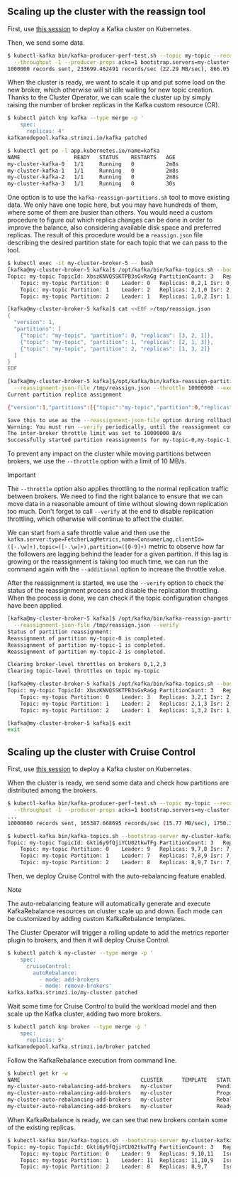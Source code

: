 ## Scaling up the cluster with the reassign tool

First, use [this session](/sessions/001) to deploy a Kafka cluster on Kubernetes.

Then, we send some data.

```sh
$ kubectl-kafka bin/kafka-producer-perf-test.sh --topic my-topic --record-size 100 --num-records 1000000 \
  --throughput -1 --producer-props acks=1 bootstrap.servers=my-cluster-kafka-bootstrap:9092
1000000 records sent, 233699.462491 records/sec (22.29 MB/sec), 866.05 ms avg latency, 1652.00 ms max latency, 827 ms 50th, 1500 ms 95th, 1595 ms 99th, 1614 ms 99.9th.  
```

When the cluster is ready, we want to scale it up and put some load on the new broker, which otherwise will sit idle waiting for new topic creation.
Thanks to the Cluster Operator, we can scale the cluster up by simply raising the number of broker replicas in the Kafka custom resource (CR).

```sh
$ kubectl patch knp kafka --type merge -p '
    spec:
      replicas: 4'
kafkanodepool.kafka.strimzi.io/kafka patched

$ kubectl get po -l app.kubernetes.io/name=kafka
NAME                 READY   STATUS    RESTARTS   AGE
my-cluster-kafka-0   1/1     Running   0          2m8s
my-cluster-kafka-1   1/1     Running   0          2m8s
my-cluster-kafka-2   1/1     Running   0          2m8s
my-cluster-kafka-3   1/1     Running   0          30s
```

One option is to use the `kafka-reassign-partitions.sh` tool to move existing data.
We only have one topic here, but you may have hundreds of them, where some of them are busier than others.
You would need a custom procedure to figure out which replica changes can be done in order to improve the balance, also considering available disk space and preferred replicas.
The result of this procedure would be a `reassign.json` file describing the desired partition state for each topic that we can pass to the tool.

```sh
$ kubectl exec -it my-cluster-broker-5 -- bash
[kafka@my-cluster-broker-5 kafka]$ /opt/kafka/bin/kafka-topics.sh --bootstrap-server my-cluster-kafka-bootstrap:9092 --topic my-topic --describe
Topic: my-topic	TopicId: XbszKNVQSSKTPB3sGvRaGg	PartitionCount: 3	ReplicationFactor: 3	Configs: min.insync.replicas=2,message.format.version=3.0-IV1
	Topic: my-topic	Partition: 0	Leader: 0	Replicas: 0,2,1	Isr: 0,2,1
	Topic: my-topic	Partition: 1	Leader: 2	Replicas: 2,1,0	Isr: 2,1,0
	Topic: my-topic	Partition: 2	Leader: 1	Replicas: 1,0,2	Isr: 1,0,2

[kafka@my-cluster-broker-5 kafka]$ cat <<EOF >/tmp/reassign.json
{
  "version": 1,
  "partitions": [
    {"topic": "my-topic", "partition": 0, "replicas": [3, 2, 1]},
    {"topic": "my-topic", "partition": 1, "replicas": [2, 1, 3]},
    {"topic": "my-topic", "partition": 2, "replicas": [1, 3, 2]}
  ]
}
EOF

[kafka@my-cluster-broker-5 kafka]$/opt/kafka/bin/kafka-reassign-partitions.sh --bootstrap-server my-cluster-kafka-bootstrap:9092 \
  --reassignment-json-file /tmp/reassign.json --throttle 10000000 --execute
Current partition replica assignment

{"version":1,"partitions":[{"topic":"my-topic","partition":0,"replicas":[0,2,1],"log_dirs":["any","any","any"]},{"topic":"my-topic","partition":1,"replicas":[2,1,0],"log_dirs":["any","any","any"]},{"topic":"my-topic","partition":2,"replicas":[1,0,2],"log_dirs":["any","any","any"]}]}

Save this to use as the --reassignment-json-file option during rollback
Warning: You must run --verify periodically, until the reassignment completes, to ensure the throttle is removed.
The inter-broker throttle limit was set to 10000000 B/s
Successfully started partition reassignments for my-topic-0,my-topic-1,my-topic-2
```

To prevent any impact on the cluster while moving partitions between brokers, we use the `--throttle` option with a limit of 10 MB/s.

> [!IMPORTANT]  
> The `--throttle` option also applies throttling to the normal replication traffic between brokers.
> We need to find the right balance to ensure that we can move data in a reasonable amount of time without slowing down replication too much.
> Don't forget to call `--verify` at the end to disable replication throttling, which otherwise will continue to affect the cluster.

We can start from a safe throttle value and then use the `kafka.server:type=FetcherLagMetrics,name=ConsumerLag,clientId=([-.\w]+),topic=([-.\w]+),partition=([0-9]+)` metric to observe how far the followers are lagging behind the leader for a given partition. 
If this lag is growing or the reassignment is taking too much time, we can run the command again with the `--additional` option to increase the throttle value.

After the reassignment is started, we use the `--verify` option to check the status of the reassignment process and disable the replication throttling.
When the process is done, we can check if the topic configuration changes have been applied.

```sh
[kafka@my-cluster-broker-5 kafka]$ /opt/kafka/bin/kafka-reassign-partitions.sh --bootstrap-server my-cluster-kafka-bootstrap:9092 \
  --reassignment-json-file /tmp/reassign.json --verify
Status of partition reassignment:
Reassignment of partition my-topic-0 is completed.
Reassignment of partition my-topic-1 is completed.
Reassignment of partition my-topic-2 is completed.

Clearing broker-level throttles on brokers 0,1,2,3
Clearing topic-level throttles on topic my-topic

[kafka@my-cluster-broker-5 kafka]$ /opt/kafka/bin/kafka-topics.sh --bootstrap-server my-cluster-kafka-bootstrap:9092 --topic my-topic --describe
Topic: my-topic	TopicId: XbszKNVQSSKTPB3sGvRaGg	PartitionCount: 3	ReplicationFactor: 3	Configs: min.insync.replicas=2,message.format.version=3.0-IV1
	Topic: my-topic	Partition: 0	Leader: 3	Replicas: 3,2,1	Isr: 2,1,3
	Topic: my-topic	Partition: 1	Leader: 2	Replicas: 2,1,3	Isr: 2,1,3
	Topic: my-topic	Partition: 2	Leader: 1	Replicas: 1,3,2	Isr: 1,2,3

[kafka@my-cluster-broker-5 kafka]$ exit
exit
```

## Scaling up the cluster with Cruise Control

First, use [this session](/sessions/001) to deploy a Kafka cluster on Kubernetes.

When the cluster is ready, we send some data and check how partitions are distributed among the brokers.

```sh
$ kubectl-kafka bin/kafka-producer-perf-test.sh --topic my-topic --record-size 100 --num-records 10000000 \
  --throughput -1 --producer-props acks=1 bootstrap.servers=my-cluster-kafka-bootstrap:9092
...
10000000 records sent, 165387.668695 records/sec (15.77 MB/sec), 1750.32 ms avg latency, 5498.00 ms max latency, 1504 ms 50th, 3831 ms 95th, 4697 ms 99th, 5377 ms 99.9th.

$ kubectl-kafka bin/kafka-topics.sh --bootstrap-server my-cluster-kafka-bootstrap:9092 --describe --topic my-topic
Topic: my-topic	TopicId: Gkti6y9fQjiYCU02tkwTFg	PartitionCount: 3	ReplicationFactor: 3	Configs: min.insync.replicas=2,retention.bytes=1073741824
	Topic: my-topic	Partition: 0	Leader: 9	Replicas: 9,7,8	Isr: 7,8,9	Elr: 	LastKnownElr: 
	Topic: my-topic	Partition: 1	Leader: 7	Replicas: 7,8,9	Isr: 7,8,9	Elr: 	LastKnownElr: 
	Topic: my-topic	Partition: 2	Leader: 8	Replicas: 8,9,7	Isr: 7,8,9	Elr: 	LastKnownElr: 
```

Then, we deploy Cruise Control with the auto-rebalancing feature enabled.

> [!NOTE]  
> The auto-rebalancing feature will automatically generate and execute KafkaRebalance resources on cluster scale up and down.
> Each mode can be customized by adding custom KafkaRebalance templates.

The Cluster Operator will trigger a rolling update to add the metrics reporter plugin to brokers, and then it will deploy Cruise Control.

```sh
$ kubectl patch k my-cluster --type merge -p '
    spec:
      cruiseControl: 
        autoRebalance:
          - mode: add-brokers
          - mode: remove-brokers'
kafka.kafka.strimzi.io/my-cluster patched
```

Wait some time for Cruise Control to build the workload model and then scale up the Kafka cluster, adding two more brokers.

```sh
$ kubectl patch knp broker --type merge -p '
    spec:
      replicas: 5'
kafkanodepool.kafka.strimzi.io/broker patched
```

Follow the KafkaRebalance execution from command line.

```sh
$ kubectl get kr -w
NAME                                      CLUSTER      TEMPLATE   STATUS     
my-cluster-auto-rebalancing-add-brokers   my-cluster              PendingProposal
my-cluster-auto-rebalancing-add-brokers   my-cluster              ProposalReady
my-cluster-auto-rebalancing-add-brokers   my-cluster              Rebalancing
my-cluster-auto-rebalancing-add-brokers   my-cluster              Ready
```

When KafkaRebalance is ready, we can see that new brokers contain some of the existing replicas.

```sh
$ kubectl-kafka bin/kafka-topics.sh --bootstrap-server my-cluster-kafka-bootstrap:9092 --describe --topic my-topicic
Topic: my-topic	TopicId: Gkti6y9fQjiYCU02tkwTFg	PartitionCount: 3	ReplicationFactor: 3	Configs: min.insync.replicas=2,retention.bytes=1073741824
    Topic: my-topic Partition: 0    Leader: 9   Replicas: 9,10,11   Isr: 10,9,11    Elr:    LastKnownElr: 
    Topic: my-topic Partition: 1    Leader: 11  Replicas: 11,10,9   Isr: 10,9,11    Elr:    LastKnownElr: 
    Topic: my-topic Partition: 2    Leader: 8   Replicas: 8,9,7     Isr: 7,8,9      Elr:    LastKnownElr: 
```
